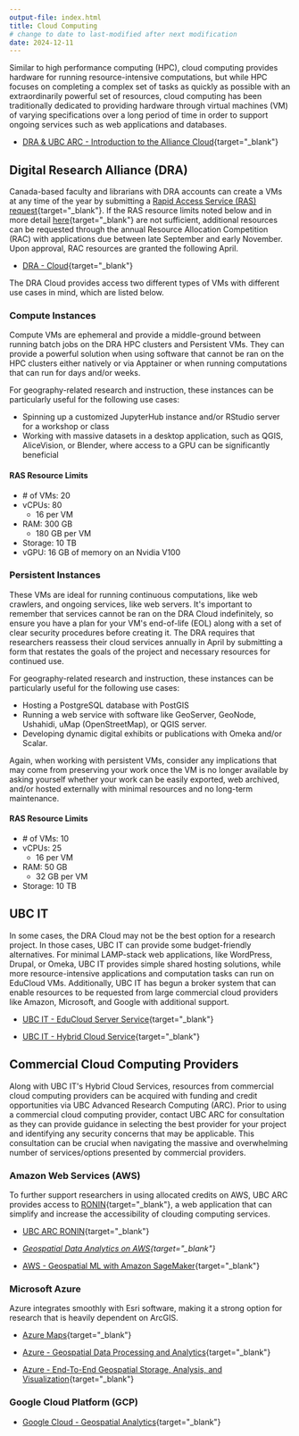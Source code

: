 ```yaml
---
output-file: index.html
title: Cloud Computing
# change to date to last-modified after next modification
date: 2024-12-11
---
```


Similar to high performance computing (HPC), cloud computing provides hardware
for running resource-intensive computations, but while HPC focuses on completing
a complex set of tasks as quickly as possible with an extraordinarily powerful
set of resources, cloud computing has been traditionally dedicated to providing
hardware through virtual machines (VM) of varying specifications over a long
period of time in order to support ongoing services such as web applications and
databases.

- [DRA & UBC ARC - Introduction to the Alliance Cloud](https://youtu.be/93q79glfzz0?si=LQFxFBGP5vpDyXxV){target="\_blank"}

## Digital Research Alliance (DRA)

Canada-based faculty and librarians with DRA accounts can create a VMs at any
time of the year by submitting a
[Rapid Access Service (RAS) request](https://docs.google.com/forms/d/e/1FAIpQLSeU_BoRk5cEz3AvVLf3e9yZJq-OvcFCQ-mg7p4AWXmUkd5rTw/viewform){target="\_blank"}.
If the RAS resource limits noted below and in more detail
[here](https://docs.alliancecan.ca/wiki/Cloud_RAS_Allocations){target="\_blank"}
are not sufficient, additional resources can be requested through the annual
Resource Allocation Competition (RAC) with applications due between late
September and early November. Upon approval, RAC resources are granted the
following April.

- [DRA - Cloud](https://docs.alliancecan.ca/wiki/Cloud){target="\_blank"}

The DRA Cloud provides access two different types of VMs with different use
cases in mind, which are listed below.

### Compute Instances

Compute VMs are ephemeral and provide a middle-ground between running batch jobs
on the DRA HPC clusters and Persistent VMs. They can provide a powerful solution
when using software that cannot be ran on the HPC clusters either natively or
via Apptainer or when running computations that can run for days and/or weeks.

For geography-related research and instruction, these instances can be
particularly useful for the following use cases:

- Spinning up a customized JupyterHub instance and/or RStudio server for a
  workshop or class
- Working with massive datasets in a desktop application, such as QGIS,
  AliceVision, or Blender, where access to a GPU can be significantly beneficial

#### RAS Resource Limits

- \# of VMs: 20
- vCPUs: 80
  - 16 per VM
- RAM: 300 GB
  - 180 GB per VM
- Storage: 10 TB
- vGPU: 16 GB of memory on an Nvidia V100

### Persistent Instances

These VMs are ideal for running continuous computations, like web crawlers, and
ongoing services, like web servers. It's important to remember that services
cannot be ran on the DRA Cloud indefinitely, so ensure you have a plan for your
VM's end-of-life (EOL) along with a set of clear security procedures before
creating it. The DRA requires that researchers reassess their cloud services
annually in April by submitting a form that restates the goals of the project
and necessary resources for continued use.

For geography-related research and instruction, these instances can be
particularly useful for the following use cases:

- Hosting a PostgreSQL database with PostGIS
- Running a web service with software like GeoServer, GeoNode, Ushahidi, uMap
  (OpenStreetMap), or QGIS server.
- Developing dynamic digital exhibits or publications with Omeka and/or Scalar.

Again, when working with persistent VMs, consider any implications that may come
from preserving your work once the VM is no longer available by asking yourself
whether your work can be easily exported, web archived, and/or hosted externally
with minimal resources and no long-term maintenance.

#### RAS Resource Limits

- \# of VMs: 10
- vCPUs: 25
  - 16 per VM
- RAM: 50 GB
  - 32 GB per VM
- Storage: 10 TB

## UBC IT

In some cases, the DRA Cloud may not be the best option for a research project.
In those cases, UBC IT can provide some budget-friendly alternatives. For
minimal LAMP-stack web applications, like WordPress, Drupal, or Omeka, UBC IT
provides simple shared hosting solutions, while more resource-intensive
applications and computation tasks can run on EduCloud VMs. Additionally, UBC IT
has begun a broker system that can enable resources to be requested from large
commercial cloud providers like Amazon, Microsoft, and Google with additional
support.

- [UBC IT - EduCloud Server Service](https://it.ubc.ca/services/web-servers-storage/educloud-server-service){target="\_blank"}

- [UBC IT - Hybrid Cloud Service](https://it.ubc.ca/services/web-servers-storage/hybrid-cloud-service){target="\_blank"}

## Commercial Cloud Computing Providers

Along with UBC IT's Hybrid Cloud Services, resources from commercial cloud
computing providers can be acquired with funding and credit opportunities via
UBC Advanced Research Computing (ARC). Prior to using a commercial cloud
computing provider, contact UBC ARC for consultation as they can provide
guidance in selecting the best provider for your project and identifying any
security concerns that may be applicable. This consultation can be crucial when
navigating the massive and overwhelming number of services/options presented by
commercial providers.

### Amazon Web Services (AWS)

To further support researchers in using allocated credits on AWS, UBC ARC
provides access to [RONIN](https://ronin.cloud/){target="\_blank"}, a web
application that can simplify and increase the accessibility of clouding
computing services.

- [UBC ARC RONIN](https://arc.ubc.ca/cloud-computing/arc-cloud-platform-ubc-arc-ronin){target="\_blank"}

- _[Geospatial Data Analytics on AWS](https://go.exlibris.link/g9MMmFL8){target="\_blank"}_

- [AWS - Geospatial ML with Amazon SageMaker](https://aws.amazon.com/sagemaker/geospatial/){target="\_blank"}

### Microsoft Azure

Azure integrates smoothly with Esri software, making it a strong option for
research that is heavily dependent on ArcGIS.

- [Azure Maps](https://azure.microsoft.com/en-us/products/azure-map){target="\_blank"}

- [Azure - Geospatial Data Processing and Analytics](https://learn.microsoft.com/en-us/azure/architecture/example-scenario/data/geospatial-data-processing-analytics-azure){target="\_blank"}

- [Azure - End-To-End Geospatial Storage, Analysis, and Visualization](https://learn.microsoft.com/en-us/azure/orbital/geospatial-reference-architecture){target="\_blank"}

### Google Cloud Platform (GCP)

- [Google Cloud - Geospatial Analytics](https://cloud.google.com/solutions/geospatial){target="\_blank"}
